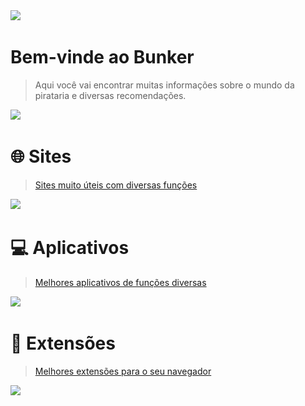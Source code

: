 <img src="https://f.feridinha.com/8WgIV.gif">
‎ 

# Bem-vinde ao Bunker
  
> Aqui você vai encontrar muitas informações sobre o mundo da pirataria e diversas recomendações.

<img src="https://f.feridinha.com/8WgIV.gif">
‎ 

# 🌐 Sites

> [Sites muito úteis com diversas funções](Arquivos/Sites/README.md)

<img src="https://f.feridinha.com/8WgIV.gif">
‎ 

# 💻 Aplicativos

> [Melhores aplicativos de funções diversas](Arquivos/Aplicativos/README.md)

<img src="https://f.feridinha.com/8WgIV.gif">
‎ 

# 🔧 Extensões

> [Melhores extensões para o seu navegador](Arquivos/Extensões/README.md)

<img src="https://f.feridinha.com/8WgIV.gif">

